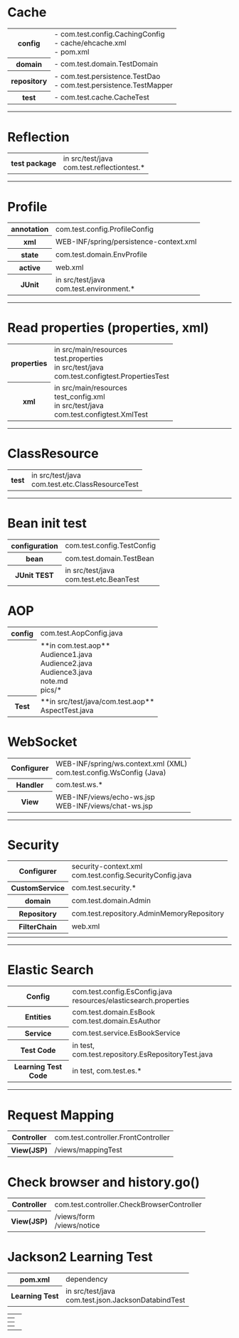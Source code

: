 # Cache 
<table>
	<tr>
		<th>config</th>
		<td>
			- com.test.config.CachingConfig<br>
			- cache/ehcache.xml<br>
			- pom.xml<br>
		</td>
	</tr>
	<tr>
		<th>domain</th>
		<td> 
			- com.test.domain.TestDomain
		</td>
	</tr>
	<tr>
		<th>repository</th>
		<td> 
			- com.test.persistence.TestDao<br>
			- com.test.persistence.TestMapper<br>
		</td>
	</tr>
	<tr>
		<th>test</th>
		<td> 
			- com.test.cache.CacheTest
		</td>
	</tr>
</table>


---


# Reflection

<table>
	<tr>
		<th>test package</th>
		<td>
			in src/test/java <br>
			com.test.reflectiontest.*
		</td>
	</tr>
</table>

---



# Profile
<table>
	<tr>
		<th>annotation</th>
		<td>com.test.config.ProfileConfig</td>
	</tr>
	<tr>
		<th>xml</th>
		<td>WEB-INF/spring/persistence-context.xml</td>
	</tr>
	<tr>
		<th>state</th>
		<td>com.test.domain.EnvProfile</td>
	</tr>
	<tr>
		<th>active</th>
		<td>web.xml</td>
	</tr>
	<tr>
		<th>JUnit</th>
		<td>
			in src/test/java<br>
			com.test.environment.*
		</td>
	</tr>
</table>

---

# Read properties (properties, xml)
<table>
	<tr>
		<th>properties</th>
		<td>
			in src/main/resources <br>
			test.properties <br>
			in src/test/java <br>
			com.test.configtest.PropertiesTest
		</td>
	</tr>
	<tr>
		<th>xml</th>
		<td>
			in src/main/resources <br>
			test_config.xml <br>
			in src/test/java <br>
			com.test.configtest.XmlTest
		</td>
	</tr>
</table>

---

# ClassResource

<table>
	<tr>
		<th>test</th>
		<td>
			in src/test/java <br>
			com.test.etc.ClassResourceTest	
		</td>
	</tr>
</table>

---

# Bean init test

<table>
	<tr>
		<th>configuration</th>
		<td>com.test.config.TestConfig</td>
	</tr>
	<tr>
		<th>bean</th>
		<td>com.test.domain.TestBean</td>
	</tr>
	<tr>
		<th>JUnit TEST</th>
		<td>
			in src/test/java <br>
			com.test.etc.BeanTest
		</td>
	</tr>
</table>



# AOP

<table>
	<tr>
		<th>config</th>
		<td>
			com.test.AopConfig.java
		</td>
	</tr>
	<tr>
		<th></th>
		<td>
			**in com.test.aop** <br />
			Audience1.java<br>
			Audience2.java<br>
			Audience3.java<br>
			note.md<br>
			pics/*<br>
		</td>
	</tr>	
	<tr>
		<th>Test</th>
		<td>
			**in src/test/java/com.test.aop** <br />
			AspectTest.java<br />
		</td>
	</tr>
</table>


# WebSocket

<table>
	<tr>
		<th>Configurer</th>
		<td>			
			WEB-INF/spring/ws.context.xml (XML)<br>
			com.test.config.WsConfig (Java)									
		</td>
	</tr>
	<tr>
		<th>Handler</th>
		<td>
			com.test.ws.* <br>
		</td>
	</tr>
	<tr>
		<th>View</th>
		<td>
			WEB-INF/views/echo-ws.jsp<br>
			WEB-INF/views/chat-ws.jsp<br>
		</td>
	</tr>
</table>

---

# Security
<table>
	<tr>
		<th>Configurer</th>
		<td>
			security-context.xml <br />
			com.test.config.SecurityConfig.java
		</td>		
	</tr>
	<tr>
		<th>CustomService</th>
		<td>
			com.test.security.*
		</td>
	</tr>
	<tr>
		<th>domain</th>
		<td>
			com.test.domain.Admin
		</td>
	</tr>
	<tr>
		<th>Repository</th>
		<td>
			com.test.repository.AdminMemoryRepository
		</td>
	</tr>
	<tr>
		<th>FilterChain</th>
		<td>web.xml</td>
	</tr>
	<tr>
		<th></th>
		<td></td>
	</tr>
</table>

---

# Elastic Search
<table>
	<tr>
		<th>Config</th>
		<td>
			com.test.config.EsConfig.java <br />
			resources/elasticsearch.properties
		</td>
	</tr>
	<tr>
		<th>Entities</th>
		<td>
			com.test.domain.EsBook<br />
			com.test.domain.EsAuthor<br />
		</td>
	</tr>
	<tr>
		<th>Service</th>
		<td>
			com.test.service.EsBookService
		</td>
	</tr>		
	<tr>
		<th>Test Code</th>
		<td>
			in test, com.test.repository.EsRepositoryTest.java
		</td>
	</tr>
	<tr>
		<th>Learning Test Code</th>
		<td>
			in test, com.test.es.*
		</td>
	</tr>
</table>

---

# Request Mapping 

<table>
	<tr>
		<th>Controller</th>
		<td>
			com.test.controller.FrontController
		</td>
	</tr>
	<tr>
		<th>View(JSP)</th>
		<td>
			/views/mappingTest
		</td>
	</tr>	
</table>


# Check browser and history.go() 

<table>
	<tr>
		<th>Controller</th>
		<td>
			com.test.controller.CheckBrowserController
		</td>
	</tr>
	<tr>
		<th>View(JSP)</th>
		<td>
			/views/form <br/>
			/views/notice
		</td>
	</tr>	
</table>


# Jackson2 Learning Test
<table>
	<tr>
		<th>pom.xml</th>
		<td>
			dependency
		</td>
	</tr>
	<tr>
		<th>Learning Test</th>
		<td>
			in src/test/java <br/>
			com.test.json.JacksonDatabindTest
		</td>
	</tr>	
</table>







<table>
	<tr>
		<th></th>
		<td></td>
	</tr>
	<tr>
		<th></th>
		<td></td>
	</tr>
	<tr>
		<th></th>
		<td></td>
	</tr>
	<tr>
		<th></th>
		<td></td>
	</tr>
</table>